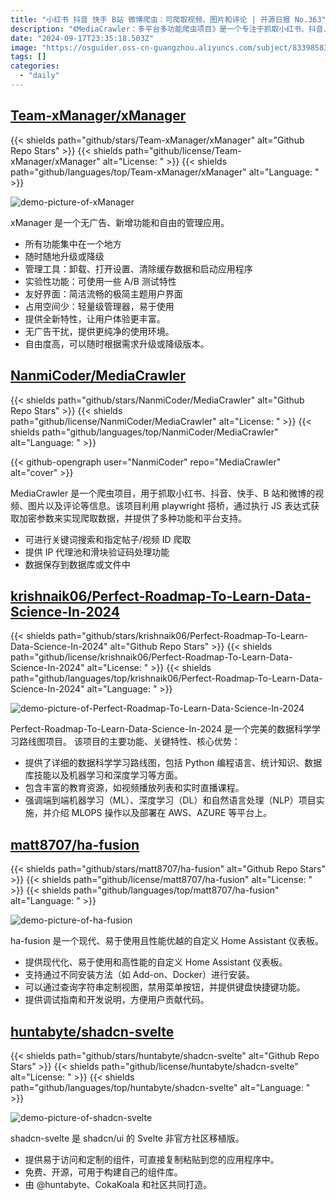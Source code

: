 ```yaml
---
title: "小红书 抖音 快手 B站 微博爬虫：可爬取视频、图片和评论 | 开源日报 No.363"
description: "《MediaCrawler：多平台多功能爬虫项目》是一个专注于抓取小红书、抖音、快手、B 站和微博视频、图片和评论等信息的爬虫项目。通过利用 playwright 技术和执行 JS 表达式获取加密参数的方式，实现了高效的数据爬取功能。该项目不仅支持关键词搜索和指定帖子/视频 ID 爬取，还提供了 IP 代理池和滑块验证码处理功能，让数据获取更加稳定和可靠。数据还可保存到数据库或文件中，方便后续处理和分析。是爬虫爱好者和数据分析师不可多得的利器！"
date: "2024-09-17T23:35:18.503Z"
image: "https://osguider.oss-cn-guangzhou.aliyuncs.com/subject/83398583376dc8b48b7a8a2dec435053.png"
tags: []
categories:
  - "daily"
---
```


## [Team-xManager/xManager](https://github.com/Team-xManager/xManager)

{{< shields path="github/stars/Team-xManager/xManager" alt="Github Repo Stars" >}} {{< shields path="github/license/Team-xManager/xManager" alt="License: " >}} {{< shields path="github/languages/top/Team-xManager/xManager" alt="Language: " >}}

![demo-picture-of-xManager](https://static.osguider.com/subject/github/Team-xManager/xManager/8cdddded728de445824d542fdf5e219d.gif)

xManager 是一个无广告、新增功能和自由的管理应用。

- 所有功能集中在一个地方
- 随时随地升级或降级
- 管理工具：卸载、打开设置、清除缓存数据和启动应用程序
- 实验性功能：可使用一些 A/B 测试特性
- 友好界面：简洁流畅的极简主题用户界面
- 占用空间少：轻量级管理器，易于使用
- 提供全新特性，让用户体验更丰富。
- 无广告干扰，提供更纯净的使用环境。
- 自由度高，可以随时根据需求升级或降级版本。
  
## [NanmiCoder/MediaCrawler](https://github.com/NanmiCoder/MediaCrawler)

{{< shields path="github/stars/NanmiCoder/MediaCrawler" alt="Github Repo Stars" >}} {{< shields path="github/license/NanmiCoder/MediaCrawler" alt="License: " >}} {{< shields path="github/languages/top/NanmiCoder/MediaCrawler" alt="Language: " >}}

{{< github-opengraph user="NanmiCoder" repo="MediaCrawler" alt="cover" >}}

MediaCrawler 是一个爬虫项目，用于抓取小红书、抖音、快手、B 站和微博的视频、图片以及评论等信息。该项目利用 playwright 搭桥，通过执行 JS 表达式获取加密参数来实现爬取数据，并提供了多种功能和平台支持。

- 可进行关键词搜索和指定帖子/视频 ID 爬取
- 提供 IP 代理池和滑块验证码处理功能
- 数据保存到数据库或文件中
  
## [krishnaik06/Perfect-Roadmap-To-Learn-Data-Science-In-2024](https://github.com/krishnaik06/Perfect-Roadmap-To-Learn-Data-Science-In-2024)

{{< shields path="github/stars/krishnaik06/Perfect-Roadmap-To-Learn-Data-Science-In-2024" alt="Github Repo Stars" >}} {{< shields path="github/license/krishnaik06/Perfect-Roadmap-To-Learn-Data-Science-In-2024" alt="License: " >}} {{< shields path="github/languages/top/krishnaik06/Perfect-Roadmap-To-Learn-Data-Science-In-2024" alt="Language: " >}}

![demo-picture-of-Perfect-Roadmap-To-Learn-Data-Science-In-2024](https://static.osguider.com/subject/github/krishnaik06/Perfect-Roadmap-To-Learn-Data-Science-In-2024/fb5ee5d44f92f5b31d402f32efbffae5.jpg)

Perfect-Roadmap-To-Learn-Data-Science-In-2024 是一个完美的数据科学学习路线图项目。
该项目的主要功能、关键特性、核心优势：

- 提供了详细的数据科学学习路线图，包括 Python 编程语言、统计知识、数据库技能以及机器学习和深度学习等方面。
- 包含丰富的教育资源，如视频播放列表和实时直播课程。
- 强调端到端机器学习（ML）、深度学习（DL）和自然语言处理（NLP）项目实施，并介绍 MLOPS 操作以及部署在 AWS、AZURE 等平台上。
  
## [matt8707/ha-fusion](https://github.com/matt8707/ha-fusion)

{{< shields path="github/stars/matt8707/ha-fusion" alt="Github Repo Stars" >}} {{< shields path="github/license/matt8707/ha-fusion" alt="License: " >}} {{< shields path="github/languages/top/matt8707/ha-fusion" alt="Language: " >}}

![demo-picture-of-ha-fusion](https://static.osguider.com/subject/github/matt8707/ha-fusion/217a3d707ee59490256921bfedf5d70e.png)

ha-fusion 是一个现代、易于使用且性能优越的自定义 Home Assistant 仪表板。

- 提供现代化、易于使用和高性能的自定义 Home Assistant 仪表板。
- 支持通过不同安装方法（如 Add-on、Docker）进行安装。
- 可以通过查询字符串定制视图，禁用菜单按钮，并提供键盘快捷键功能。
- 提供调试指南和开发说明，方便用户贡献代码。
  
## [huntabyte/shadcn-svelte](https://github.com/huntabyte/shadcn-svelte)

{{< shields path="github/stars/huntabyte/shadcn-svelte" alt="Github Repo Stars" >}} {{< shields path="github/license/huntabyte/shadcn-svelte" alt="License: " >}} {{< shields path="github/languages/top/huntabyte/shadcn-svelte" alt="Language: " >}}

![demo-picture-of-shadcn-svelte](https://static.osguider.com/subject/github/huntabyte/shadcn-svelte/d97dc874888fa279989358a70fb64dee.png)

shadcn-svelte 是 shadcn/ui 的 Svelte 非官方社区移植版。

- 提供易于访问和定制的组件，可直接复制粘贴到您的应用程序中。
- 免费、开源，可用于构建自己的组件库。
- 由 @huntabyte、CokaKoala 和社区共同打造。
  

